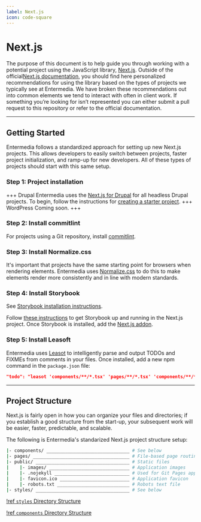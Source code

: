 ```yaml
---
label: Next.js
icon: code-square
---
```


# Next.js

The purpose of this document is to help guide you through working with a potential project using the JavaScript library, [Next.js](https://nextjs.org/). Outside of the official[Next.js documentation](https://nextjs.org/docs/getting-started), you should find here personalized recommendations for using the library based on the types of projects we typically see at Entermedia. We have broken these recommendations out into common elements we tend to interact with often in client work. If something you’re looking for isn’t represented you can either submit a pull request to this repository or refer to the official documentation.

---

## Getting Started

Entermedia follows a standardized approach for setting up new Next.js projects. This allows developers to easily switch between projects, faster project initialization, and ramp-up for new developers. All of these types of projects should start with this same setup.

### Step 1: Project installation

+++ Drupal
Entermedia uses the [Next.js for Drupal](https://next-drupal.org/) for all headless Drupal projects. To begin, follow the instructions for [creating a starter project](https://next-drupal.org/docs/quick-start#1-create-site).
+++ WordPress
Coming soon.
+++

### Step 2: Install commitlint

For projects using a Git repository, install [commitlint](/tools/commitlint.md).

### Step 3: Install Normalize.css

It's important that projects have the same starting point for browsers when rendering elements. Entermedia uses [Normalize.css](https://necolas.github.io/normalize.css/) to do this to make elements render more consistently and in line with modern standards.

### Step 4: Install Storybook

See [Storybook installation instructions](/javascript/storybook.md).

Follow [these instructions](https://storybook.js.org/blog/get-started-with-storybook-and-next-js/) to get Storybook up and running in the Next.js project. Once Storybook is installed, add the [Next.js addon](https://storybook.js.org/addons/storybook-addon-next#csssassscss-modules).

### Step 5: Install Leasoft

Entermedia uses [Leasot](https://github.com/pgilad/leasot) to intelligently parse and output TODOs and FIXMEs from comments in your files. Once installed, add a new npm command in the `package.json` file:

```json
"todo": "leasot 'components/**/*.tsx' 'pages/**/*.tsx' 'components/**/*.scss' 'styles/**/*.scss' 'lib/**/*/ts'"
```

---

## Project Structure

Next.js is fairly open in how you can organize your files and directories; if you establish a good structure from the start-up, your subsequent work will be easier, faster, predictable, and scalable.

The following is Entermedia's standarized Next.js project structure setup:

```bash
|- components/ _______________________________ # See below
|- pages/ ____________________________________ # File-based page routing
|- public/ ___________________________________ # Static files
|    |- images/ ______________________________ # Application images
|    |- .nojekyll ____________________________ # Used for Git Pages applications when exporting
|    |- favicon.ico __________________________ # Application favicon
|    |- robots.txt ___________________________ # Robots text file
|- styles/ ___________________________________ # See below
```

[!ref `styles` Directory Structure](/css/structure.md)

[!ref `components` Directory Structure](/javascript/reactjs/components.md)
